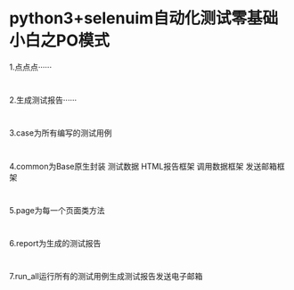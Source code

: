 # python3+selenuim自动化测试零基础小白之PO模式
1.点点点······

#
2.生成测试报告······

#
3.case为所有编写的测试用例

#
4.common为Base原生封装 测试数据 HTML报告框架 调用数据框架 发送邮箱框架

#
5.page为每一个页面类方法

#
6.report为生成的测试报告

#
7.run_all运行所有的测试用例生成测试报告发送电子邮箱